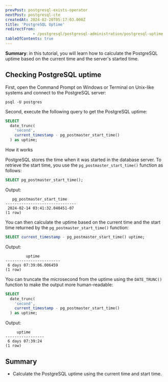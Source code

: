```yaml
---
prevPost: postgresql-exists-operator
nextPost: postgresql-cte
createdAt: 2024-02-20T05:17:03.000Z
title: 'PostgreSQL Uptime'
redirectFrom: 
            - /postgresql/postgresql-administration/postgresql-uptime
tableOfContents: true
---
```



**Summary**: in this tutorial, you will learn how to calculate the PostgreSQL uptime based on the current time and the server's started time.

## Checking PostgreSQL uptime

First, open the Command Prompt on Windows or Terminal on Unix-like systems and connect to the PostgreSQL server:

```
psql -U postgres
```

Second, execute the following query to get the PostgreSQL uptime:

```sql
SELECT
  date_trunc(
    'second',
    current_timestamp - pg_postmaster_start_time()
  ) as uptime;
```

How it works

PostgreSQL stores the time when it was started in the database server. To retrieve the start time, you use the `pg_postmaster_start_time()` function as follows:

```sql
SELECT pg_postmaster_start_time();
```

Output:

```
   pg_postmaster_start_time
-------------------------------
 2024-02-14 03:41:32.048451-07
(1 row)
```

You can then calculate the uptime based on the current time and the start time returned by the `pg_postmaster_start_time()` function:

```sql
SELECT current_timestamp - pg_postmaster_start_time() uptime;
```

Output:

```
         uptime
------------------------
 6 days 07:39:06.006459
(1 row)
```

You can truncate the microsecond from the uptime using the `DATE_TRUNC()` function to make the output more human-readable:

```sql
SELECT
  date_trunc(
    'second',
    current_timestamp - pg_postmaster_start_time()
  ) as uptime;
```

Output:

```
     uptime
-----------------
 6 days 07:39:24
(1 row)
```

## Summary

- Calculate the PostgreSQL uptime using the current time and start time.
